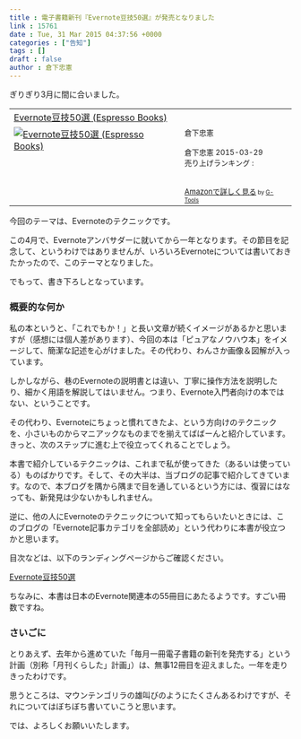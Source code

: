 ```yaml
---
title : 電子書籍新刊『Evernote豆技50選』が発売となりました
link : 15761
date : Tue, 31 Mar 2015 04:37:56 +0000
categories : ["告知"]
tags : []
draft : false
author : 倉下忠憲
---
```


ぎりぎり3月に間に合いました。

<table  border="0" cellpadding="5"><tr><td colspan="2"><a href="http://www.amazon.co.jp/Evernote%E8%B1%86%E6%8A%8050%E9%81%B8-Espresso-Books-%E5%80%89%E4%B8%8B%E5%BF%A0%E6%86%B2-ebook/dp/B00VEEJ9XU%3FSubscriptionId%3D15SMZCTB9V8NGR2TW082%26tag%3Drashita1000-22%26linkCode%3Dxm2%26camp%3D2025%26creative%3D165953%26creativeASIN%3DB00VEEJ9XU" target="_blank">Evernote豆技50選 (Espresso Books)</a><img src="http://www.assoc-amazon.jp/e/ir?t=rashita1000-22&l=ur2&o=9" width="1" height="1" style="border: none;" alt="" /></td></tr><tr><td valign="top"><a href="http://www.amazon.co.jp/Evernote%E8%B1%86%E6%8A%8050%E9%81%B8-Espresso-Books-%E5%80%89%E4%B8%8B%E5%BF%A0%E6%86%B2-ebook/dp/B00VEEJ9XU%3FSubscriptionId%3D15SMZCTB9V8NGR2TW082%26tag%3Drashita1000-22%26linkCode%3Dxm2%26camp%3D2025%26creative%3D165953%26creativeASIN%3DB00VEEJ9XU" target="_blank"><img src="http://ecx.images-amazon.com/images/I/41oyLdAhfmL._SL160_.jpg" border="0" alt="Evernote豆技50選 (Espresso Books)" /></a></td><td valign="top"><font size="-1">倉下忠憲 <br /><br />倉下忠憲  2015-03-29<br />売り上げランキング : <br /><br /><br /><a href="http://www.amazon.co.jp/Evernote%E8%B1%86%E6%8A%8050%E9%81%B8-Espresso-Books-%E5%80%89%E4%B8%8B%E5%BF%A0%E6%86%B2-ebook/dp/B00VEEJ9XU%3FSubscriptionId%3D15SMZCTB9V8NGR2TW082%26tag%3Drashita1000-22%26linkCode%3Dxm2%26camp%3D2025%26creative%3D165953%26creativeASIN%3DB00VEEJ9XU" target="_blank">Amazonで詳しく見る</a></font><font size="-2"> by <a href="http://www.goodpic.com/mt/aws/index.html" >G-Tools</a></font></td></tr></table>


今回のテーマは、Evernoteのテクニックです。

この4月で、Evernoteアンバサダーに就いてから一年となります。その節目を記念して、というわけではありませんが、いろいろEvernoteについては書いておきたかったので、このテーマとなりました。

でもって、書き下ろしとなっています。

<H3>概要的な何か</H3>

私の本というと、「これでもか！」と長い文章が続くイメージがあるかと思いますが（感想には個人差があります）、今回の本は「ピュアなノウハウ本」をイメージして、簡潔な記述を心がけました。その代わり、わんさか画像＆図解が入っています。

しかしながら、巷のEvernoteの説明書とは違い、丁寧に操作方法を説明したり、細かく用語を解説してはいません。つまり、Evernote入門者向けの本ではない、ということです。

その代わり、Evernoteにちょっと慣れてきたよ、という方向けのテクニックを、小さいものからマニアックなものまでを揃えてばばーんと紹介しています。きっと、次のステップに進む上で役立ってくれることでしょう。

本書で紹介しているテクニックは、これまで私が使ってきた（あるいは使っている）ものばかりです。そして、その大半は、当ブログの記事で紹介してきています。なので、本ブログを隅から隅まで目を通しているという方には、復習にはなっても、新発見は少ないかもしれません。

逆に、他の人にEvernoteのテクニックについて知ってもらいたいときには、このブログの「Evernote記事カテゴリを全部読め」という代わりに本書が役立つかと思います。

目次などは、以下のランディングページからご確認ください。

<a href="http://evernoteteck.tumblr.com/" target="_blank">Evernote豆技50選</a>

ちなみに、本書は日本のEvernote関連本の55冊目にあたるようです。すごい冊数ですね。

<H3>さいごに</H3>

とりあえず、去年から進めていた「毎月一冊電子書籍の新刊を発売する」という計画（別称「月刊くらした」計画」）は、無事12冊目を迎えました。一年を走りきったわけです。

思うところは、マウンテンゴリラの雄叫びのようにたくさんあるわけですが、それについてはぼちぼち書いていこうと思います。

では、よろしくお願いいたします。